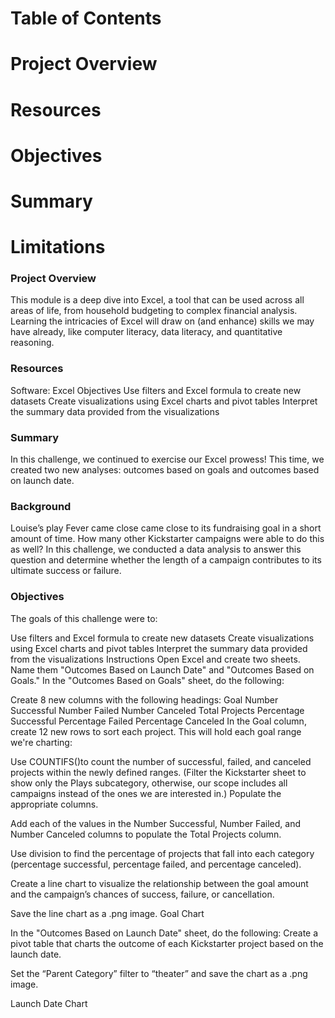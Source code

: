 # Table of Contents
# Project Overview
# Resources
# Objectives
# Summary
# Limitations

### Project Overview
This module is a deep dive into Excel, a tool that can be used across all areas of life, from household budgeting to complex financial analysis. Learning the intricacies of Excel will draw on (and enhance) skills we may have already, like computer literacy, data literacy, and quantitative reasoning.

### Resources
Software: Excel
Objectives
Use filters and Excel formula to create new datasets
Create visualizations using Excel charts and pivot tables
Interpret the summary data provided from the visualizations

### Summary
In this challenge, we continued to exercise our Excel prowess! This time, we created two new analyses: outcomes based on goals and outcomes based on launch date.

### Background
Louise’s play Fever came close came close to its fundraising goal in a short amount of time. How many other Kickstarter campaigns were able to do this as well? In this challenge, we conducted a data analysis to answer this question and determine whether the length of a campaign contributes to its ultimate success or failure.

### Objectives
The goals of this challenge were to:

Use filters and Excel formula to create new datasets
Create visualizations using Excel charts and pivot tables
Interpret the summary data provided from the visualizations
Instructions
Open Excel and create two sheets. Name them "Outcomes Based on Launch Date" and "Outcomes Based on Goals."
In the "Outcomes Based on Goals" sheet, do the following:

Create 8 new columns with the following headings:
Goal
Number Successful
Number Failed
Number Canceled
Total Projects
Percentage Successful
Percentage Failed
Percentage Canceled
In the Goal column, create 12 new rows to sort each project. This will hold each goal range we're charting:

Use COUNTIFS()to count the number of successful, failed, and canceled projects within the newly defined ranges. (Filter the Kickstarter sheet to show only the Plays subcategory, otherwise, our scope includes all campaigns instead of the ones we are interested in.) Populate the appropriate columns.

Add each of the values in the Number Successful, Number Failed, and Number Canceled columns to populate the Total Projects column.

Use division to find the percentage of projects that fall into each category (percentage successful, percentage failed, and percentage canceled).

Create a line chart to visualize the relationship between the goal amount and the campaign’s chances of success, failure, or cancellation.

Save the line chart as a .png image.
Goal Chart





In the "Outcomes Based on Launch Date" sheet, do the following:
Create a pivot table that charts the outcome of each Kickstarter project based on the launch date.

Set the “Parent Category” filter to “theater” and save the chart as a .png image.

Launch Date Chart

